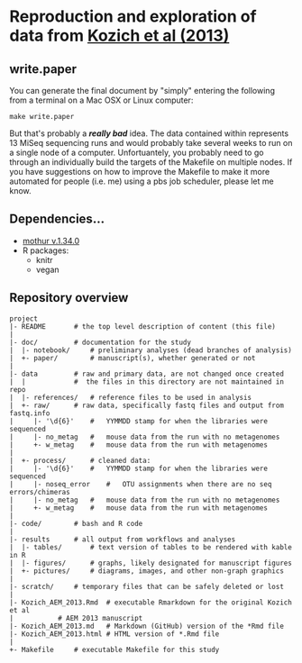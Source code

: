 Reproduction and exploration of data from [Kozich et al (2013)](http://www.ncbi.nlm.nih.gov/pmc/articles/PMC3753973/)
=======

write.paper
-------

You can generate the final document by "simply" entering the following from a terminal on a
Mac OSX or Linux computer:

```
make write.paper
```

But that's probably a ***really bad*** idea. The data contained within represents 13 MiSeq sequencing
runs and would probably take several weeks to run on a single node of a computer. Unfortuantely,
you probably need to go through an individually build the targets of the Makefile on multiple
nodes. If you have suggestions on how to improve the Makefile to make it more automated for people
(i.e. me) using a pbs job scheduler, please let me know.


Dependencies...
---------
* [mothur v.1.34.0](http://www.mothur.org) 
* R packages:
  * knitr
  * vegan


Repository overview
--------

	project
	|- README		# the top level description of content (this file)
	|
	|- doc/			# documentation for the study
	|  |- notebook/		# preliminary analyses (dead branches of analysis)
	|  +- paper/		# manuscript(s), whether generated or not
	|
	|- data			# raw and primary data, are not changed once created
	|  |			#  the files in this directory are not maintained in repo
	|  |- references/	# reference files to be used in analysis
	|  +- raw/		# raw data, specifically fastq files and output from fastq.info
	|     |- '\d{6}'	#   YYMMDD stamp for when the libraries were sequenced					
	|     |- no_metag	#	mouse data from the run with no metagenomes
	|     +- w_metag	#	mouse data from the run with metagenomes
	|
	|  +- process/		# cleaned data:
	|     |- '\d{6}'	#   YYMMDD stamp for when the libraries were sequenced					
	|     |- noseq_error	#   OTU assignments when there are no seq errors/chimeras
	|     |- no_metag	#	mouse data from the run with no metagenomes
	|     +- w_metag	#	mouse data from the run with metagenomes
	|
	|- code/		# bash and R code
	|
	|- results		# all output from workflows and analyses
	|  |- tables/		# text version of tables to be rendered with kable in R
	|  |- figures/		# graphs, likely designated for manuscript figures
	|  +- pictures/		# diagrams, images, and other non-graph graphics
	|
	|- scratch/		# temporary files that can be safely deleted or lost
	|
	|- Kozich_AEM_2013.Rmd 	# executable Rmarkdown for the original Kozich et al
	|			# AEM 2013 manuscript
	|- Kozich_AEM_2013.md	# Markdown (GitHub) version of the *Rmd file
	|- Kozich_AEM_2013.html	# HTML version of *.Rmd file
	|
	+- Makefile		# executable Makefile for this study
